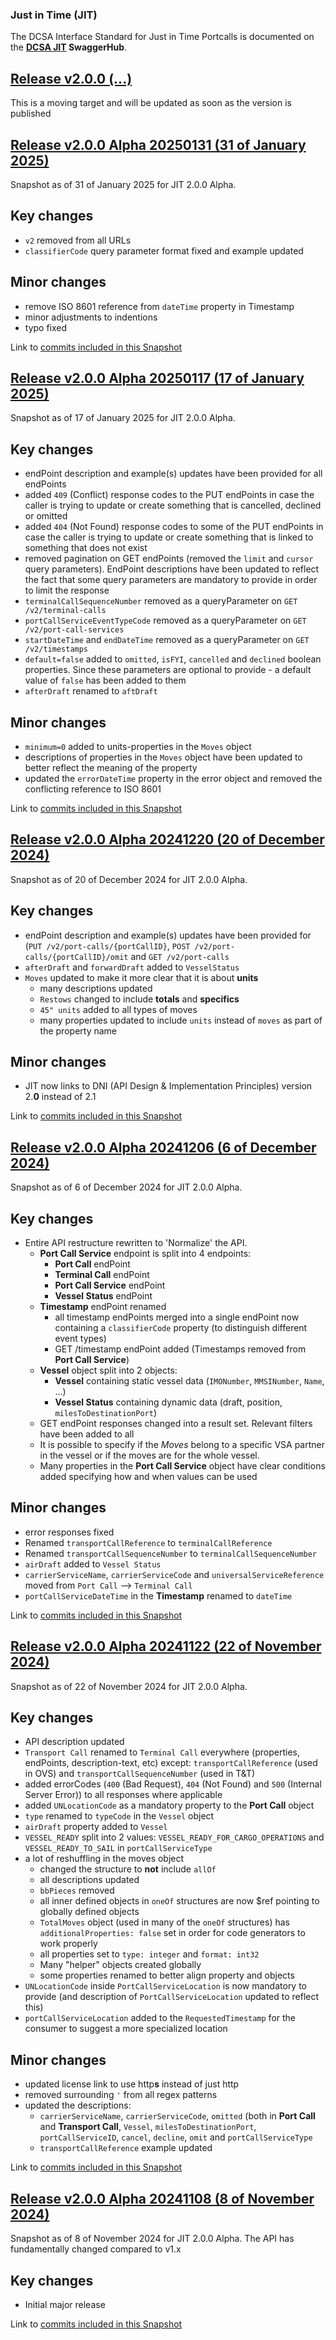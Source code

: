### Just in Time (JIT)

The DCSA Interface Standard for Just in Time Portcalls is documented on the **[DCSA JIT](https://app.swaggerhub.com/apis/dcsaorg/DCSA_JIT) SwaggerHub**.

<a name="v200"></a>[Release v2.0.0 (...)](https://app.swaggerhub.com/apis-docs/dcsaorg/DCSA_JIT/2.0.0)
---
This is a moving target and will be updated as soon as the version is published

<a name="v200A20250131"></a>[Release v2.0.0 Alpha 20250131 (31 of January 2025)](https://app.swaggerhub.com/apis-docs/dcsaorg/DCSA_JIT/2.0.0-Alpha-20250131)
---
Snapshot as of 31 of January 2025 for JIT 2.0.0 Alpha.
## Key changes
- `v2` removed from all URLs
- `classifierCode` query parameter format fixed and example updated

## Minor changes
- remove ISO 8601 reference from `dateTime` property in Timestamp
- minor adjustments to indentions
- typo fixed

Link to [commits included in this Snapshot](https://github.com/dcsaorg/DCSA-OpenAPI/commits/master/jit/v2/JIT_v2.0.0.yaml?since=2025-01-18&until=2025-01-31)

<a name="v200A20250117"></a>[Release v2.0.0 Alpha 20250117 (17 of January 2025)](https://app.swaggerhub.com/apis-docs/dcsaorg/DCSA_JIT/2.0.0-Alpha-20250117)
---
Snapshot as of 17 of January 2025 for JIT 2.0.0 Alpha.
## Key changes
- endPoint description and example(s) updates have been provided for all endPoints
- added `409` (Conflict) response codes to the PUT endPoints in case the caller is trying to update or create something that is cancelled, declined or omitted
- added `404` (Not Found) response codes to some of the PUT endPoints in case the caller is trying to update or create something that is linked to something that does not exist
- removed pagination on GET endPoints (removed the `limit` and `cursor` query parameters). EndPoint descriptions have been updated to reflect the fact that some query parameters are mandatory to provide in order to limit the response
- `terminalCallSequenceNumber` removed as a queryParameter on `GET /v2/terminal-calls`
- `portCallServiceEventTypeCode` removed as a queryParameter on `GET /v2/port-call-services`
- `startDateTime` and `endDateTime` removed as a queryParameter on `GET /v2/timestamps`
- `default=false` added to `omitted`, `isFYI`, `cancelled` and `declined` boolean properties. Since these parameters are optional to provide - a default value of `false` has been added to them
- `afterDraft` renamed to `aftDraft`

## Minor changes
- `minimum=0` added to units-properties in the `Moves` object
- descriptions of properties in the `Moves` object have been updated to better reflect the meaning of the property
- updated the `errorDateTime` property in the error object and removed the conflicting reference to ISO 8601

Link to [commits included in this Snapshot](https://github.com/dcsaorg/DCSA-OpenAPI/commits/master/jit/v2/JIT_v2.0.0.yaml?since=2024-12-21&until=2025-01-17)

<a name="v200A20241220"></a>[Release v2.0.0 Alpha 20241220 (20 of December 2024)](https://app.swaggerhub.com/apis-docs/dcsaorg/DCSA_JIT/2.0.0-Alpha-20241220)
---
Snapshot as of 20 of December 2024 for JIT 2.0.0 Alpha.
## Key changes
- endPoint description and example(s) updates have been provided for (`PUT /v2/port-calls/{portCallID}`, `POST /v2/port-calls/{portCallID}/omit` and `GET /v2/port-calls`
- `afterDraft` and `forwardDraft` added to `VesselStatus`
- `Moves` updated to make it more clear that it is about **units**
  - many descriptions updated
  - `Restows` changed to include **totals** and **specifics**
  - `45" units` added to all types of moves
  - many properties updated to include `units` instead of `moves` as part of the property name

## Minor changes
- JIT now links to DNI (API Design & Implementation Principles) version 2.**0** instead of 2.1

Link to [commits included in this Snapshot](https://github.com/dcsaorg/DCSA-OpenAPI/commits/master/jit/v2/JIT_v2.0.0.yaml?since=2024-12-07&until=2024-12-20)

<a name="v200A20241206"></a>[Release v2.0.0 Alpha 20241206 (6 of December 2024)](https://app.swaggerhub.com/apis-docs/dcsaorg/DCSA_JIT/2.0.0-Alpha-20241206)
---
Snapshot as of 6 of December 2024 for JIT 2.0.0 Alpha.
## Key changes
- Entire API restructure rewritten to 'Normalize' the API.
  - **Port Call Service** endpoint is split into 4 endpoints:
    - **Port Call** endPoint
    - **Terminal Call** endPoint
    - **Port Call Service** endPoint
    - **Vessel Status** endPoint
  - **Timestamp** endPoint renamed
    - all timestamp endPoints merged into a single endPoint now containing a `classifierCode` property (to distinguish different event types)
    - GET /timestamp endPoint added (Timestamps removed from **Port Call Service**)
  - **Vessel** object split into 2 objects:
    - **Vessel** containing static vessel data (`IMONumber`, `MMSINumber`, `Name`, ...)
    - **Vessel Status** containing dynamic data (draft, position, `milesToDestinationPort`)
  - GET endPoint responses changed into a result set. Relevant filters have been added to all
  - It is possible to specify if the *Moves* belong to a specific VSA partner in the vessel or if the moves are for the whole vessel. 
  - Many properties in the **Port Call Service** object have clear conditions added specifying how and when values can be used

## Minor changes
  - error responses fixed
  - Renamed `transportCallReference` to `terminalCallReference`
  - Renamed `transportCallSequenceNumber` to `terminalCallSequenceNumber`
  - `airDraft` added to `Vessel Status`
  - `carrierServiceName`, `carrierServiceCode` and `universalServiceReference` moved from `Port Call` --> `Terminal Call`
  - `portCallServiceDateTime` in the **Timestamp** renamed to `dateTime`

Link to [commits included in this Snapshot](https://github.com/dcsaorg/DCSA-OpenAPI/commits/master/jit/v2/JIT_v2.0.0.yaml?since=2024-11-23&until=2024-12-06)

<a name="v200A20241122"></a>[Release v2.0.0 Alpha 20241122 (22 of November 2024)](https://app.swaggerhub.com/apis-docs/dcsaorg/DCSA_JIT/2.0.0-Alpha-20241122)
---
Snapshot as of 22 of November 2024 for JIT 2.0.0 Alpha.
## Key changes
- API description updated
- `Transport Call` renamed to `Terminal Call` everywhere (properties, endPoints, description-text, etc) except: `transportCallReference` (used in OVS) and `transportCallSequenceNumber` (used in T&T)
- added errorCodes (`400` (Bad Request), `404` (Not Found) and `500` (Internal Server Error)) to all responses where applicable
- added `UNLocationCode` as a mandatory property to the **Port Call** object
- `type` renamed to `typeCode` in the `Vessel` object
- `airDraft` property added to `Vessel`
- `VESSEL_READY` split into 2 values: `VESSEL_READY_FOR_CARGO_OPERATIONS` and `VESSEL_READY_TO_SAIL` in `portCallServiceType`
- a lot of reshuffling in the moves object
  - changed the structure to **not** include `allOf`
  - all descriptions updated
  - `bbPieces` removed
  - all inner defined objects in `oneOf` structures are now $ref pointing to globally defined objects
  - `TotalMoves` object (used in many of the `oneOf` structures) has `additionalProperties: false` set in order for code generators to work properly
  - all properties set to `type: integer` and `format: int32`
  - Many "helper" objects created globally
  - some properties renamed to better align property and objects
- `UNLocationCode` inside `PortCallServiceLocation` is now mandatory to provide (and description of `PortCallServiceLocation` updated to reflect this)
- `portCallServiceLocation` added to the `RequestedTimestamp` for the consumer to suggest a more specialized location

## Minor changes
- updated license link to use http**s** instead of just http
- removed surrounding `'` from all regex patterns
- updated the descriptions:
  - `carrierServiceName`, `carrierServiceCode`, `omitted` (both in **Port Call** and **Transport Call**, `Vessel`, `milesToDestinationPort`, `portCallServiceID`, `cancel`, `decline`, `omit` and `portCallServiceType`
  - `transportCallReference` example updated

Link to [commits included in this Snapshot](https://github.com/dcsaorg/DCSA-OpenAPI/commits/master/jit/v2/JIT_v2.0.0.yaml?since=2024-11-09&until=2024-11-22)

<a name="v200A20241108"></a>[Release v2.0.0 Alpha 20241108 (8 of November 2024)](https://app.swaggerhub.com/apis-docs/dcsaorg/DCSA_JIT/2.0.0-Alpha-20241108)
---
Snapshot as of 8 of November 2024 for JIT 2.0.0 Alpha. The API has fundamentally changed compared to v1.x
## Key changes
- Initial major release

Link to [commits included in this Snapshot](https://github.com/dcsaorg/DCSA-OpenAPI/commits/master/jit/v2/JIT_v2.0.0.yaml?until=2024-11-08)
